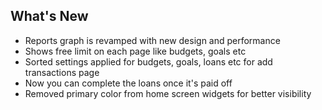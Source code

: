 ## What's New

- Reports graph is revamped with new design and performance
- Shows free limit on each page like budgets, goals etc
- Sorted settings applied for budgets, goals, loans etc for add transactions page
- Now you can complete the loans once it\'s paid off
- Removed primary color from home screen widgets for better visibility
